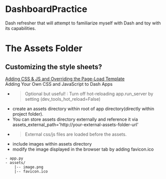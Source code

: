 # DashboardPractice
Dash refresher that will attempt to familiarize myself with Dash and toy with its capabilities.

# The Assets Folder
## Customizing the style sheets? 
[Adding CSS & JS and Overriding the Page-Load Template](https://dash.plot.ly/external-resources) <br>
Adding Your Own CSS and JavaScript to Dash Apps
- > Optional but useful! : Turn off hot-reloading app.run_server by setting (dev_tools_hot_reload=False)
- create an assets directory within root of app directory(directly within project folder).
- You can store assets directory externally and reference it via assets_external_path='http://your-external-assets-folder-url'
- > External css/js files are loaded before the assets.
- include images within assets directory
- modify the image displayed in the browser tab by adding favicon.ico

```
- app.py
- assets/
    |-- image.png
    |-- favicon.ico

```